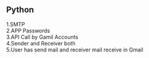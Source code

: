 Python
--------------------------------------------
1.SMTP <br/>
2.APP Passwords  <br/>
3.API Call by Gamil Accounts  <br/>
4.Sender and Receiver both   <br/>
5.User has send mail and receiver mail receive in Gmail
